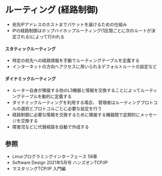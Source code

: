 # ルーティング (経路制御)
- 宛先IPアドレスのホストまでパケットを届けるための仕組み
- IPの経路制御はホップバイホップルーティング(1区間ごとに次のルートが決定される)によって行われる

#### スタティックルーティング
- 特定の宛先への経路情報を手動でルーティングテーブルを定義する
- インターネットの方向へアクセスに用いられるデフォルトルートの設定など

#### ダイナミックルーティング
- ルーター自身が隣接する他のL3機器と情報を交換することによってルーティングテーブルを動的に定義する
- ダイナミックルーティングを利用する場合、
  管理者はルーティングプロトコルの選択とプロトコルごとに必要な設定を行う
- 経路制御に必要な情報を交換するために隣接する機器間で定期的にメッセージを交換する
- 障害児などに代替経路を自動で作成する

## 参照
- Linuxプログラミングインターフェース 58章
- Software Design 2021年5月号 ハンズオンTCP/IP
- マスタリングTCP/IP 入門編
